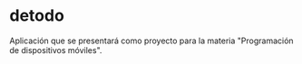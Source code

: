 # detodo
Aplicación que se presentará como proyecto para la materia "Programación de dispositivos móviles".
